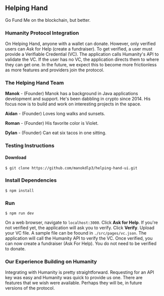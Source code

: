 ## Helping Hand
Go Fund Me on the blockchain, but better.

### Humanity Protocol Integration
On Helping Hand, anyone with a wallet can donate. However, only verified users can Ask for Help (create a fundraiser). To get verified, a user must provide a Verifiable Credential (VC). The application calls Humanity's API to validate the VC. If the user has no VC, the application directs them to where they can get one. In the future, we expect this to become more frictionless as more features and providers join the protocol.

### The Helping Hand Team
**Manok** - (Founder) Manok has a background in Java applications development and support. He's been dabbling in crypto since 2014. His focus now is to build and work on interesting projects in the space.

**Aidan** - (Founder) Loves long walks and sunsets.

**Roman** - (Founder) His favorite color is Violet.

**Dylan** - (Founder) Can eat six tacos in one sitting.

### Testing Instructions
#### Download
```shell
$ git clone https://github.com/manokdlp3/helping-hand-ui.git
```

### Install Dependencies
```shell
$ npm install
```

### Run
```shell
$ npm run dev
```
On a web browser, navigate to `localhost:3000`. Click **Ask for Help**. If you're not verified yet, the application will ask you to verify. Click **Verify**. Upload your VC file. A sample file can be foound in `./src/pages/vc.json`. The application will call the Humanity API to verify the VC. Once verified, you can now create a fundraiser (Ask For Help). You do not need to be verified to donate.

### Our Experience Building on Humanity
Integrating with Humanity is pretty straightforward. Requesting for an API key was easy and Humanity was quick to provide us one. There are features that we wish were available. Perhaps they will be, in future versions of the protocol. 
